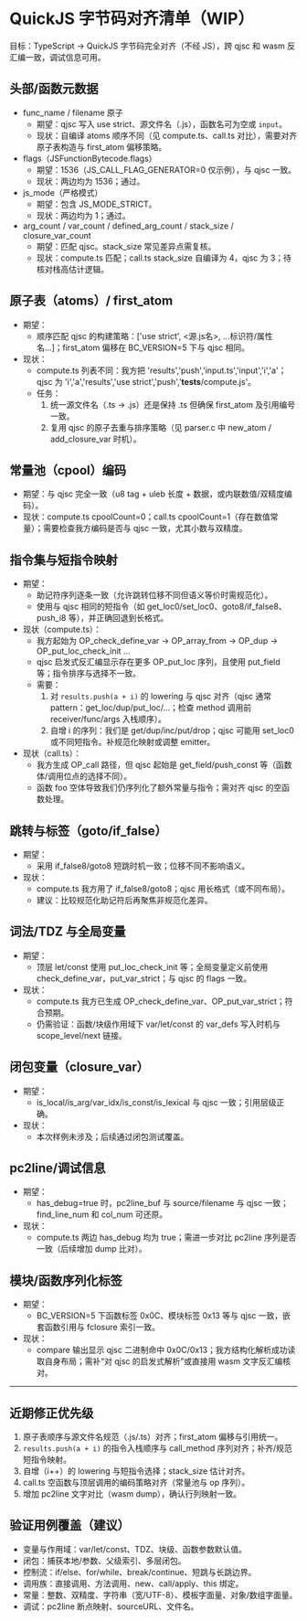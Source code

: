 # QuickJS 字节码对齐清单（WIP）

目标：TypeScript -> QuickJS 字节码完全对齐（不经 JS），跨 qjsc 和 wasm 反汇编一致，调试信息可用。

## 头部/函数元数据
- func_name / filename 原子
  - 期望：qjsc 写入 use strict、源文件名（.js），函数名可为空或 `input`。
  - 现状：自编译 atoms 顺序不同（见 compute.ts、call.ts 对比），需要对齐原子表构造与 first_atom 偏移策略。
- flags（JSFunctionBytecode.flags）
  - 期望：1536（JS_CALL_FLAG_GENERATOR=0 仅示例），与 qjsc 一致。
  - 现状：两边均为 1536；通过。
- js_mode（严格模式）
  - 期望：包含 JS_MODE_STRICT。
  - 现状：两边均为 1；通过。
- arg_count / var_count / defined_arg_count / stack_size / closure_var_count
  - 期望：匹配 qjsc。stack_size 常见差异点需复核。
  - 现状：compute.ts 匹配；call.ts stack_size 自编译为 4，qjsc 为 3；待核对栈高估计逻辑。

## 原子表（atoms）/ first_atom
- 期望：
  - 顺序匹配 qjsc 的构建策略：['use strict', <源.js名>, ...标识符/属性名...]；first_atom 偏移在 BC_VERSION=5 下与 qjsc 相同。
- 现状：
  - compute.ts 列表不同：我方把 'results','push','input.ts','input','i','a'；qjsc 为 'i','a','results','use strict','push','__tests__/compute.js'。
  - 任务：
    1) 统一源文件名（.ts -> .js）还是保持 .ts 但确保 first_atom 及引用编号一致。
    2) 复用 qjsc 的原子去重与排序策略（见 parser.c 中 new_atom / add_closure_var 时机）。

## 常量池（cpool）编码
- 期望：与 qjsc 完全一致（u8 tag + uleb 长度 + 数据，或内联数值/双精度编码）。
- 现状：compute.ts cpoolCount=0；call.ts cpoolCount=1（存在数值常量）；需要检查我方编码是否与 qjsc 一致，尤其小数与双精度。

## 指令集与短指令映射
- 期望：
  - 助记符序列逐条一致（允许跳转位移不同但语义等价时需规范化）。
  - 使用与 qjsc 相同的短指令（如 get_loc0/set_loc0、goto8/if_false8、push_i8 等），并正确回退到长格式。
- 现状（compute.ts）：
  - 我方起始为 OP_check_define_var -> OP_array_from -> OP_dup -> OP_put_loc_check_init ...
  - qjsc 启发式反汇编显示存在更多 OP_put_loc 序列，且使用 put_field 等；指令排序与选择不一致。
  - 需要：
    1) 对 `results.push(a + i)` 的 lowering 与 qjsc 对齐（qjsc 通常 pattern：get_loc/dup/put_loc/...；检查 method 调用前 receiver/func/args 入栈顺序）。
    2) 自增 i 的序列：我们是 get/dup/inc/put/drop；qjsc 可能用 set_loc0 或不同短指令。补规范化映射或调整 emitter。
- 现状（call.ts）：
  - 我方生成 OP_call 路径，但 qjsc 起始是 get_field/push_const 等（函数体/调用位点的选择不同）。
  - 函数 foo 空体导致我们仍序列化了额外常量与指令；需对齐 qjsc 的空函数处理。

## 跳转与标签（goto/if_false）
- 期望：
  - 采用 if_false8/goto8 短跳时机一致；位移不同不影响语义。
- 现状：
  - compute.ts 我方用了 if_false8/goto8；qjsc 用长格式（或不同布局）。
  - 建议：比较规范化助记符后再聚焦非规范化差异。

## 词法/TDZ 与全局变量
- 期望：
  - 顶层 let/const 使用 put_loc_check_init 等；全局变量定义前使用 check_define_var，put_var_strict；与 qjsc 的 flags 一致。
- 现状：
  - compute.ts 我方已生成 OP_check_define_var、OP_put_var_strict；符合预期。
  - 仍需验证：函数/块级作用域下 var/let/const 的 var_defs 写入时机与 scope_level/next 链接。

## 闭包变量（closure_var）
- 期望：
  - is_local/is_arg/var_idx/is_const/is_lexical 与 qjsc 一致；引用层级正确。
- 现状：
  - 本次样例未涉及；后续通过闭包测试覆盖。

## pc2line/调试信息
- 期望：
  - has_debug=true 时，pc2line_buf 与 source/filename 与 qjsc 一致；find_line_num 和 col_num 可还原。
- 现状：
  - compute.ts 两边 has_debug 均为 true；需进一步对比 pc2line 序列是否一致（后续增加 dump 比对）。

## 模块/函数序列化标签
- 期望：
  - BC_VERSION=5 下函数标签 0x0C、模块标签 0x13 等与 qjsc 一致，嵌套函数引用与 fclosure 索引一致。
- 现状：
  - compare 输出显示 qjsc 二进制命中 0x0C/0x13；我方结构化解析成功读取自身布局；需补“对 qjsc 的启发式解析”或直接用 wasm 文字反汇编核对。

---

## 近期修正优先级
1) 原子表顺序与源文件名规范（.js/.ts）对齐；first_atom 偏移与引用统一。
2) `results.push(a + i)` 的指令入栈顺序与 call_method 序列对齐；补齐/规范短指令映射。
3) 自增（i++）的 lowering 与短指令选择；stack_size 估计对齐。
4) call.ts 空函数与顶层调用的编码策略对齐（常量池与 op 序列）。
5) 增加 pc2line 文字对比（wasm dump），确认行列映射一致。

## 验证用例覆盖（建议）
- 变量与作用域：var/let/const、TDZ、块级、函数参数默认值。
- 闭包：捕获本地/参数、父级索引、多层闭包。
- 控制流：if/else、for/while、break/continue、短跳与长跳边界。
- 调用族：直接调用、方法调用、new、call/apply、this 绑定。
- 常量：整数、双精度、字符串（宽/UTF-8）、模板字面量、对象/数组字面量。
- 调试：pc2line 断点映射、sourceURL、文件名。

